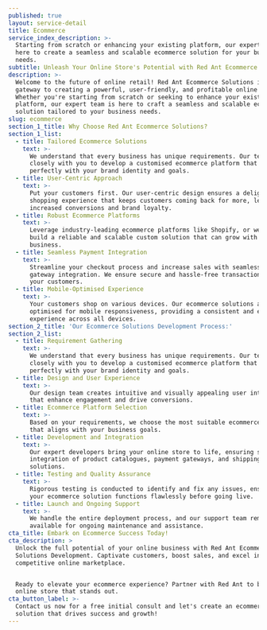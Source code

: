 ```yaml
---
published: true
layout: service-detail
title: Ecommerce
service_index_description: >-
  Starting from scratch or enhancing your existing platform, our expert team is
  here to create a seamless and scalable ecommerce solution for your business
  needs.
subtitle: Unleash Your Online Store's Potential with Red Ant Ecommerce Solutions
description: >-
  Welcome to the future of online retail! Red Ant Ecommerce Solutions is your
  gateway to creating a powerful, user-friendly, and profitable online store.
  Whether you're starting from scratch or seeking to enhance your existing
  platform, our expert team is here to craft a seamless and scalable ecommerce
  solution tailored to your business needs.
slug: ecommerce
section_1_title: Why Choose Red Ant Ecommerce Solutions?
section_1_list:
  - title: Tailored Ecommerce Solutions
    text: >-
      We understand that every business has unique requirements. Our team works
      closely with you to develop a customised ecommerce platform that aligns
      perfectly with your brand identity and goals.
  - title: User-Centric Approach
    text: >-
      Put your customers first. Our user-centric design ensures a delightful
      shopping experience that keeps customers coming back for more, leading to
      increased conversions and brand loyalty.
  - title: Robust Ecommerce Platforms
    text: >-
      Leverage industry-leading ecommerce platforms like Shopify, or we can
      build a reliable and scalable custom solution that can grow with your
      business.
  - title: Seamless Payment Integration
    text: >-
      Streamline your checkout process and increase sales with seamless payment
      gateway integration. We ensure secure and hassle-free transactions for
      your customers.
  - title: Mobile-Optimised Experience
    text: >-
      Your customers shop on various devices. Our ecommerce solutions are
      optimised for mobile responsiveness, providing a consistent and enjoyable
      experience across all devices.
section_2_title: 'Our Ecommerce Solutions Development Process:'
section_2_list:
  - title: Requirement Gathering
    text: >-
      We understand that every business has unique requirements. Our team works
      closely with you to develop a customised ecommerce platform that aligns
      perfectly with your brand identity and goals.
  - title: Design and User Experience
    text: >-
      Our design team creates intuitive and visually appealing user interfaces
      that enhance engagement and drive conversions.
  - title: Ecommerce Platform Selection
    text: >-
      Based on your requirements, we choose the most suitable ecommerce platform
      that aligns with your business goals.
  - title: Development and Integration
    text: >-
      Our expert developers bring your online store to life, ensuring seamless
      integration of product catalogues, payment gateways, and shipping
      solutions.
  - title: Testing and Quality Assurance
    text: >-
      Rigorous testing is conducted to identify and fix any issues, ensuring
      your ecommerce solution functions flawlessly before going live.
  - title: Launch and Ongoing Support
    text: >-
      We handle the entire deployment process, and our support team remains
      available for ongoing maintenance and assistance.
cta_title: Embark on Ecommerce Success Today!
cta_description: >
  Unlock the full potential of your online business with Red Ant Ecommerce
  Solutions Development. Captivate customers, boost sales, and excel in the
  competitive online marketplace.


  Ready to elevate your ecommerce experience? Partner with Red Ant to build an
  online store that stands out.
cta_button_label: >-
  Contact us now for a free initial consult and let's create an ecommerce
  solution that drives success and growth!
---
```


